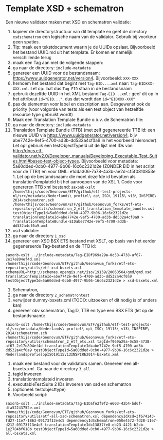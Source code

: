# Template XSD + schematron
Een nieuwe validator maken met XSD en schematron validatie:
1. kopieer de directorystructuur van dit template en geef de directory ```xsdschematron``` een logische naam van de validator. Gebruik bij voorkeur geen spaties.
1. Tip: maak een tekstdocument waarin je de UUIDs opslaat. Bijvoorbeeld het bestand UUID.md uit het template. Er komen er namelijk verschillende terug
1. maak een Tag aan met de volgende stappen:
  1. ga naar de directory: ```include-metadata```
  1. genereer een UUID voor de bestandsnaam: https://www.uuidgenerator.net/version4. Bijvoorbeeld: ```XXX-XXX```
  1. hernoem het bestand dat begint met ```Tag-EID....xml``` naar: ```Tag-EIDXXX-XXX.xml```. Let op: laat dus ```Tag-EID``` staan in de bestandsnaam
  1. gebruik dezelfde UUID in het XML bestand ```Tag-EID...xml``` : geef dit op in het attribuut ```id="EID..."```, dus dat wordt dan ```id="EIDXXX-XXX"```
  1. pas de elementen voor label en description aan. Desgewenst ook de priority (voor volgorde van tests als een test object van hetzelfde resource type gebruikt wordt)
1. Maak een Translation Template Bundle o.b.v. de Schematron file:
  1. ga naar de directory: ```include-metadata```
  1. Translation Template Bundle (TTB) (met zelf gegenereerde TTB id: een nieuwe UUID via https://www.uuidgenerator.net/version4, bijv abe7742e-9ef5-4700-ad3b-dd532a4cf0a9 in het voorbeeld hieronder). Let op! gebruik een testObjectTypeId uit de lijst met IDs van http://docs.etf-validator.net/v2.0/Developer_manuals/Developing_Executable_Test_Suites.html#basex-test-object-types. Bijvoorbeeld voor metadata: 5a60dded-0cb0-4977-9b06-16c6c2321d2e (ZONDER EID in het script voor de TTB!) en voor GML: e1d4a306-7a78-4a3b-ae2d-cf5f0810853e
    1. Let op de bestandsnaam: die moet dezelfde id bevatten als translationTemplateId bij het aanroepen van de XSL
    1. Code voor genereren TTB xml bestand:
    ```
    saxonb-xslt /home/thijs/code/Geonovum/ETF/github/etf-test-projects-nl/src/metadata/Nederlands\ profiel\ op\ ISO\ 19115\ v13\ INSPIRE\ 2014/schematron.sch /home/thijs/code/Geonovum/ETF/github/Geonovum_forks/etf-ets-repository/utils/schematron_2_etf_translation_template_bundle.xsl testObjectTypeId=5a60dded-0cb0-4977-9b06-16c6c2321d2e translationTemplateId=abe7742e-9ef5-4700-ad3b-dd532a4cf0a9 > TranslationTemplateBundle-EIDabe7742e-9ef5-4700-ad3b-dd532a4cf0a9.xml
    ```
1. xsd validatie:
  1. ga naar de directory ```1_xsd```
  1. genereer een XSD BSX ETS bestand met XSLT, op basis van het eerder gegenereerde Tag-bestand en de TTB id:
  ```
  saxonb-xslt ../include-metadata/Tag-EIDf969a29a-0c58-4738-af67-2e17e894ef4d.xml /home/thijs/code/Geonovum/ETF/github/Geonovum_forks/etf-ets-repository/utils/etf-xsd-bsxets.xsl schemaURL=http://schemas.opengis.net/iso/19139/20060504/gmd/gmd.xsd translationTemplateId=abe7742e-9ef5-4700-ad3b-dd532a4cf0a9 testObjectTypeId=5a60dded-0cb0-4977-9b06-16c6c2321d2e > xsd-bsxets.xml
  ```
1. Schematron,
  1. ga naar de directory ```2_schematrontest```
  1. verwijder dummy-bsxets.xml (TODO: uitzoeken of dit nodig is of anders kan)
  1. genereer obv schematron, TagID, TTB en type een BSX ETS (let op de bestandsnaam):
  ```  
  saxonb-xslt /home/thijs/code/Geonovum/ETF/github/etf-test-projects-nl/src/metadata/Nederlands\ profiel\ op\ ISO\ 19115\ v13\ INSPIRE\ 2014/schematron.sch /home/thijs/code/Geonovum/ETF/github/Geonovum_forks/etf-ets-repository/utils/schematron_2_etf_ets.xsl tagId=f969a29a-0c58-4738-af67-2e17e894ef4d translationTemplateId=abe7742e-9ef5-4700-ad3b-dd532a4cf0a9 testObjectTypeId=5a60dded-0cb0-4977-9b06-16c6c2321d2e >  NederlandsprofielopISO19115v13INSPIRE2014-bsxets.xml
  ```
1. maak een bestand voor de validators samen. Genereer een all-bsxets.xml. Ga naar de directory ```3_all```
  1. tagid invoeren
  1. translationtemplateid invoeren
  1. executableTestSuite 2 IDs invoeren van xsd en schematron
  1. (optioneel: testobjecttype)
  1. Voorbeeld script:
  ```
  saxonb-xslt ../include-metadata/Tag-EIDafe2f9f2-e603-42b4-bd6f-dfa52243752e.xml /home/thijs/code/Geonovum/ETF/github/Geonovum_forks/etf-ets-repository/utils/etf-all-xsd-schematron.xsl dependencyIdXsd=3f674143-fd27-11e7-1863-09173f13e4c5 dependencyIdSchematron=050e4572-fd28-11e7-d212-09173f13e4c5 translationTemplateId=13837fe8-eb23-4421-b2cb-1e2704bf618b testObjectTypeId=5a60dded-0cb0-4977-9b06-16c6c2321d2e > all-bsxets.xml
  ```

